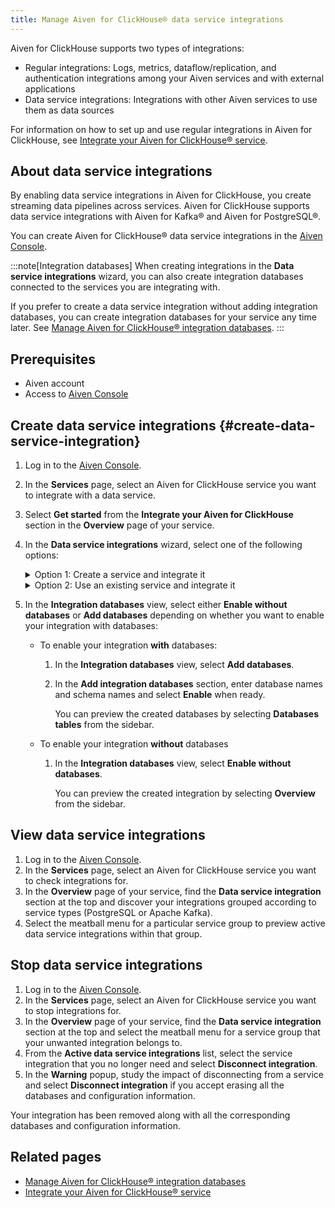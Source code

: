 ```yaml
---
title: Manage Aiven for ClickHouse® data service integrations
---
```


Aiven for ClickHouse supports two types of integrations:

-   Regular integrations: Logs, metrics, dataflow/replication, and
    authentication integrations among your Aiven services and with
    external applications
-   Data service integrations: Integrations with other Aiven services to
    use them as data sources

For information on how to set up and use regular integrations in Aiven
for ClickHouse, see [Integrate your Aiven for ClickHouse® service](/docs/products/clickhouse/howto/list-integrations).

## About data service integrations

By enabling data service integrations in Aiven for ClickHouse, you
create streaming data pipelines across services. Aiven for ClickHouse
supports data service integrations with Aiven for Kafka® and Aiven for
PostgreSQL®.

You can create Aiven for ClickHouse® data service integrations in the
[Aiven Console](https://console.aiven.io/).

:::note[Integration databases]
When creating integrations in the **Data service integrations** wizard,
you can also create integration databases connected to the services you
are integrating with.

If you prefer to create a data service integration without adding
integration databases, you can create integration databases for your
service any time later. See
[Manage Aiven for ClickHouse® integration databases](/docs/products/clickhouse/howto/integration-databases).
:::

## Prerequisites

-   Aiven account
-   Access to [Aiven Console](https://console.aiven.io/)

## Create data service integrations {#create-data-service-integration}

1.  Log in to the [Aiven Console](https://console.aiven.io/).

1.  In the **Services** page, select an Aiven for ClickHouse service you
    want to integrate with a data service.

1.  Select **Get started** from the **Integrate your Aiven for
    ClickHouse** section in the **Overview** page of your service.

1.  In the **Data service integrations** wizard, select one of the
    following options:

    <!-- vale off -->

    <details>
    <summary>Option 1: Create a service and integrate it</summary>

    To create an integration with a **new service**:

    1.  Make sure the checkboxes for both service types are unchecked.
    1.  In the **Data service integrations** view, select **Create
        service**.
    1.  [Set up the new service](/docs/platform/howto/create_new_service).
    1.  Come back to your primary service and create an integration to
        the newly created service.
    1.  Skip the steps that follow and start over with building your integration using this
        instruction but follow **Option 2: Use an existing service and integrate it**.
    </details>
    <!-- vale on -->
    <details>
    <summary>Option 2: Use an existing service and integrate it</summary>

    To create an integration with an **existing service**:

    1.  Select a service of the chosen type from the list of services
        available for integration.
    1.  Select **Continue** and proceed to the next step to integrate
        the database.

    </details>

1.  In the **Integration databases** view, select either **Enable
    without databases** or **Add databases** depending on whether you
    want to enable your integration with databases:

    -   To enable your integration **with** databases:
        1.  In the **Integration databases** view, select **Add
            databases**.

        1.  In the **Add integration databases** section, enter database
            names and schema names and select **Enable** when ready.

            You can preview the created databases by selecting
            **Databases tables** from the sidebar.
    -   To enable your integration **without** databases
        1.  In the **Integration databases** view, select **Enable
            without databases**.

            You can preview the created integration by selecting
            **Overview** from the sidebar.

## View data service integrations

1.  Log in to the [Aiven Console](https://console.aiven.io/).
1.  In the **Services** page, select an Aiven for ClickHouse service you
    want to check integrations for.
1.  In the **Overview** page of your service, find the **Data service
    integration** section at the top and discover your integrations
    grouped according to service types (PostgreSQL or Apache Kafka).
1.  Select the meatball menu for a particular service group to preview
    active data service integrations within that group.

## Stop data service integrations

1.  Log in to the [Aiven Console](https://console.aiven.io/).
1.  In the **Services** page, select an Aiven for ClickHouse service you
    want to stop integrations for.
1.  In the **Overview** page of your service, find the **Data service
    integration** section at the top and select the meatball menu for a
    service group that your unwanted integration belongs to.
1.  From the **Active data service integrations** list, select the
    service integration that you no longer need and select **Disconnect
    integration**.
1.  In the **Warning** popup, study the impact of disconnecting from a
    service and select **Disconnect integration** if you accept erasing
    all the databases and configuration information.

Your integration has been removed along with all the corresponding
databases and configuration information.

## Related pages

-   [Manage Aiven for ClickHouse® integration databases](/docs/products/clickhouse/howto/integration-databases)
-   [Integrate your Aiven for ClickHouse® service](/docs/products/clickhouse/howto/list-integrations)
